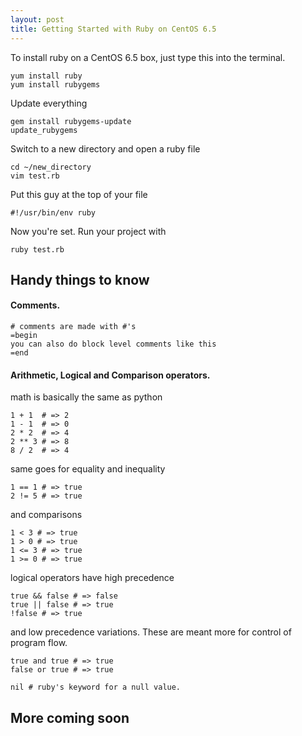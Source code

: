 ```yaml
---
layout: post
title: Getting Started with Ruby on CentOS 6.5
---
```


To install ruby on a CentOS 6.5 box, just type this into the terminal.

    yum install ruby
    yum install rubygems
    
Update everything

    gem install rubygems-update
    update_rubygems
    
Switch to a new directory and open a ruby file

    cd ~/new_directory
    vim test.rb
    
Put this guy at the top of your file

    #!/usr/bin/env ruby
    
Now you're set. Run your project with

    ruby test.rb
    
## Handy things to know

#### Comments.

    # comments are made with #'s
    =begin
    you can also do block level comments like this
    =end
    
#### Arithmetic, Logical and Comparison operators.

math is basically the same as python

    1 + 1  # => 2 
    1 - 1  # => 0
    2 * 2  # => 4
    2 ** 3 # => 8
    8 / 2  # => 4
    
same goes for equality and inequality

    1 == 1 # => true
    2 != 5 # => true
    
and comparisons

    1 < 3 # => true
    1 > 0 # => true
    1 <= 3 # => true
    1 >= 0 # => true
    
logical operators have high precedence

    true && false # => false
    true || false # => true
    !false # => true
    
and low precedence variations. These are meant more for control of program flow.

    true and true # => true
    false or true # => true
    
    nil # ruby's keyword for a null value.
   

## More coming soon
